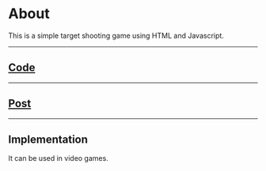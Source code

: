 # About

This is a simple target shooting game using HTML and Javascript.

---

## <a href = "https://github.com/niyazbadar/days-of-code-streak/blob/main/Day%2015/flappy%20bird.html">Code</a>

---

## <a href = "https://www.linkedin.com/posts/activity-7023332140238987264-NJfG?utm_source=share&utm_medium=member_desktop">Post</a>

---

## Implementation

It can be used in video games.
